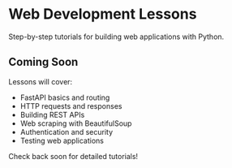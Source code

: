 # Web Development Lessons

Step-by-step tutorials for building web applications with Python.

## Coming Soon

Lessons will cover:
- FastAPI basics and routing
- HTTP requests and responses
- Building REST APIs
- Web scraping with BeautifulSoup
- Authentication and security
- Testing web applications

Check back soon for detailed tutorials!
